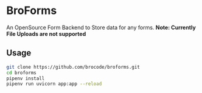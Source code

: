 # BroForms
An OpenSource Form Backend to Store data for any forms.
**Note: Currently File Uploads are not supported**


## Usage

```bash
git clone https://github.com/brocode/broforms.git
cd broforms
pipenv install
pipenv run uvicorn app:app --reload
```
